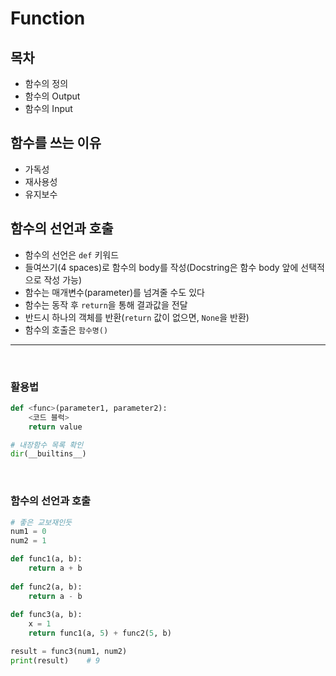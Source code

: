 # Function
## 목차
- 함수의 정의
- 함수의 Output
- 함수의 Input


## 함수를 쓰는 이유
- 가독성
- 재사용성
- 유지보수

## 함수의 선언과 호출
- 함수의 선언은 `def` 키워드
- 들여쓰기(4 spaces)로 함수의 body를 작성(Docstring은 함수 body 앞에 선택적으로 작성 가능)
- 함수는 매개변수(parameter)를 넘겨줄 수도 있다
- 함수는 동작 후 `return`을 통해 결과값을 전달
- 반드시 하나의 객체를 반환(`return` 값이 없으면, `None`을 반환)
- 함수의 호출은 `함수명()`


---
</br>

### 활용법

```python
def <func>(parameter1, parameter2):
    <코드 블럭>
    return value
```

```python
# 내장함수 목록 확인
dir(__builtins__)
```
</br>

### 함수의 선언과 호출
```python
# 좋은 교보재인듯
num1 = 0
num2 = 1

def func1(a, b):
    return a + b
    
def func2(a, b):
    return a - b
    
def func3(a, b):
    x = 1
    return func1(a, 5) + func2(5, b)

result = func3(num1, num2)
print(result)    # 9
```
